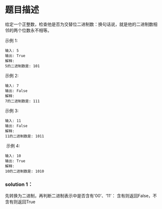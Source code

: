 # 题目描述
给定一个正整数，检查他是否为交替位二进制数：换句话说，就是他的二进制数相邻的两个位数永不相等。

示例 1:
    
    输入: 5
    输出: True
    解释:
    5的二进制数是: 101
示例 2:

    输入: 7
    输出: False
    解释:
    7的二进制数是: 111
示例 3:

    输入: 11
    输出: False
    解释:
    11的二进制数是: 1011
 示例 4:

    输入: 10
    输出: True
    解释:
    10的二进制数是: 1010

### solution 1：
先转换为二进制，再判断二进制表示中是否含有‘00’、‘11’：
含有则返回False，不含有则返回True